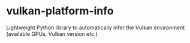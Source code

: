 # vulkan-platform-info
Lightweight Python library to automatically infer the Vulkan environment (available GPUs, Vulkan version etc.)
